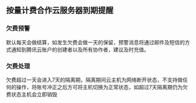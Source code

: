 ## 按量计费合作云服务器到期提醒

### 欠费预警
默认每天会做结算，如发生欠费会做一天的保留，预警消息将通过邮件及短信的方式通知到腾讯云账户的创建者以及所有协作者，建议及时充值。

### 欠费处理
欠费超过一天会进入7天的隔离期，隔离期间云主机为网络断开状态，不支持做任何的操作，将账号冲正之后方可将主机切换为正常状态，如超过7天隔离期仍为欠费状态主机会立即销毁

